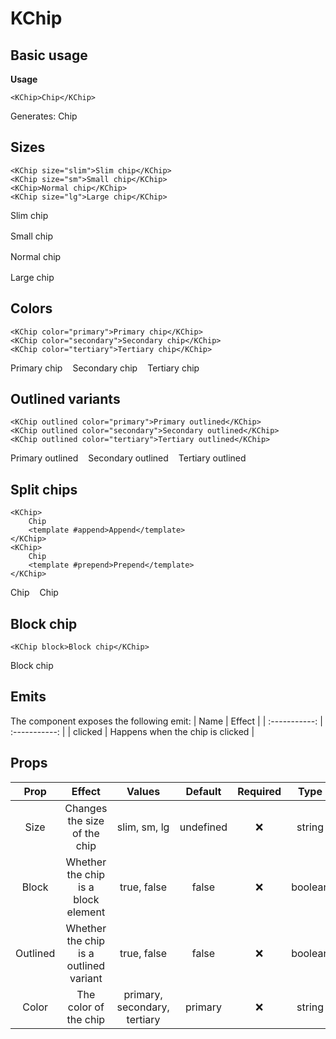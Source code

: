 <script setup>
    import { KChip } from '../../dist/kkore.mjs';
</script>
# KChip

## Basic usage
**Usage**
```vue{4}
<KChip>Chip</KChip>
```
Generates:
<KChip>Chip</KChip>

## Sizes
```vue{4}
<KChip size="slim">Slim chip</KChip>
<KChip size="sm">Small chip</KChip>
<KChip>Normal chip</KChip>
<KChip size="lg">Large chip</KChip>
```
<div style="display: flex; flex-direction: column; gap: 1rem;">
    <KChip size="slim">Slim chip</KChip>
    <KChip size="sm">Small chip</KChip>
    <KChip>Normal chip</KChip>
    <KChip size="lg">Large chip</KChip>
</div>

## Colors
```vue{4}
<KChip color="primary">Primary chip</KChip>
<KChip color="secondary">Secondary chip</KChip>
<KChip color="tertiary">Tertiary chip</KChip>
```
<div style="display: flex; flex-direction: row; gap: 1rem;">
    <KChip color="primary">Primary chip</KChip>
    <KChip color="secondary">Secondary chip</KChip>
    <KChip color="tertiary">Tertiary chip</KChip>
</div>

## Outlined variants
```vue{4}
<KChip outlined color="primary">Primary outlined</KChip>
<KChip outlined color="secondary">Secondary outlined</KChip>
<KChip outlined color="tertiary">Tertiary outlined</KChip>
```
<div style="display: flex; flex-direction: row; gap: 1rem;">
    <KChip outlined color="primary">Primary outlined</KChip>
    <KChip outlined color="secondary">Secondary outlined</KChip>
    <KChip outlined color="tertiary">Tertiary outlined</KChip>
</div>

## Split chips
```vue{4}
<KChip>
    Chip
    <template #append>Append</template>
</KChip>
<KChip>
    Chip
    <template #prepend>Prepend</template>
</KChip>
```
<div style="display: flex; flex-direction: row; gap: 1rem;">
    <KChip>
        Chip
        <template #append>Append</template>
    </KChip>
    <KChip>
        Chip
        <template #prepend>Prepend</template>
    </KChip>
</div>

## Block chip
```vue{4}
<KChip block>Block chip</KChip>
```
<div style="display: flex; flex-direction: row; gap: 1rem;">
    <KChip block>Block chip</KChip>
</div>

## Emits
The component exposes the following emit:
| Name        |      Effect     | 
| :-----------: | :-----------: |
| clicked      | Happens when the chip is clicked |

## Props
| Prop | Effect | Values | Default | Required | Type |
|:-:|:-:|:-:|:-:|:-:|:-:|
| Size | Changes the size of the chip | slim, sm, lg | undefined | :x: | string |
| Block | Whether the chip is a block element | true, false | false | :x: | boolean |
| Outlined | Whether the chip is a outlined variant | true, false | false | :x: | boolean |
| Color | The color of the chip | primary, secondary, tertiary | primary | :x: | string |